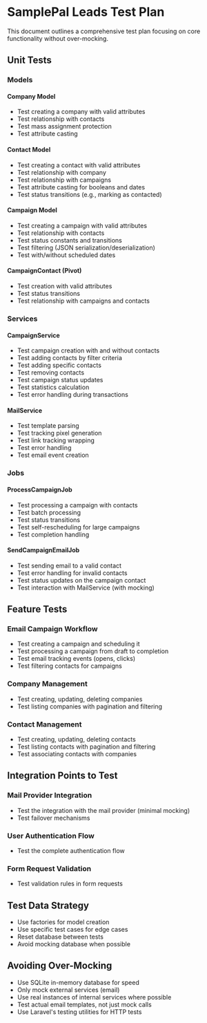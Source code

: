 # SamplePal Leads Test Plan

This document outlines a comprehensive test plan focusing on core functionality without over-mocking.

## Unit Tests

### Models

#### Company Model
- Test creating a company with valid attributes
- Test relationship with contacts
- Test mass assignment protection
- Test attribute casting

#### Contact Model
- Test creating a contact with valid attributes
- Test relationship with company
- Test relationship with campaigns
- Test attribute casting for booleans and dates
- Test status transitions (e.g., marking as contacted)

#### Campaign Model
- Test creating a campaign with valid attributes
- Test relationship with contacts
- Test status constants and transitions
- Test filtering (JSON serialization/deserialization)
- Test with/without scheduled dates

#### CampaignContact (Pivot)
- Test creation with valid attributes
- Test status transitions
- Test relationship with campaigns and contacts

### Services

#### CampaignService
- Test campaign creation with and without contacts
- Test adding contacts by filter criteria
- Test adding specific contacts
- Test removing contacts
- Test campaign status updates
- Test statistics calculation
- Test error handling during transactions

#### MailService
- Test template parsing
- Test tracking pixel generation
- Test link tracking wrapping
- Test error handling
- Test email event creation

### Jobs

#### ProcessCampaignJob
- Test processing a campaign with contacts
- Test batch processing
- Test status transitions
- Test self-rescheduling for large campaigns
- Test completion handling

#### SendCampaignEmailJob
- Test sending email to a valid contact
- Test error handling for invalid contacts
- Test status updates on the campaign contact
- Test interaction with MailService (with mocking)

## Feature Tests

### Email Campaign Workflow
- Test creating a campaign and scheduling it
- Test processing a campaign from draft to completion
- Test email tracking events (opens, clicks)
- Test filtering contacts for campaigns

### Company Management
- Test creating, updating, deleting companies
- Test listing companies with pagination and filtering

### Contact Management
- Test creating, updating, deleting contacts
- Test listing contacts with pagination and filtering
- Test associating contacts with companies

## Integration Points to Test

### Mail Provider Integration
- Test the integration with the mail provider (minimal mocking)
- Test failover mechanisms

### User Authentication Flow
- Test the complete authentication flow

### Form Request Validation
- Test validation rules in form requests

## Test Data Strategy

- Use factories for model creation
- Use specific test cases for edge cases
- Reset database between tests
- Avoid mocking database when possible

## Avoiding Over-Mocking

- Use SQLite in-memory database for speed
- Only mock external services (email)
- Use real instances of internal services where possible
- Test actual email templates, not just mock calls
- Use Laravel's testing utilities for HTTP tests
